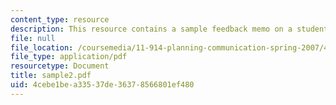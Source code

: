 ```yaml
---
content_type: resource
description: This resource contains a sample feedback memo on a student briefing.
file: null
file_location: /coursemedia/11-914-planning-communication-spring-2007/4cebe1bea33537de36378566801ef480_sample2.pdf
file_type: application/pdf
resourcetype: Document
title: sample2.pdf
uid: 4cebe1be-a335-37de-3637-8566801ef480
---
```

